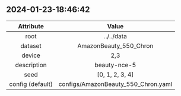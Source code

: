 
## 2024-01-23-18:46:42 


|  Attribute   |   Value   |
| :-------------: | :-----------: |
|  root  |   ../../data    |
|  dataset  |   AmazonBeauty_550_Chron    |
|  device  |   2,3    |
|  description  |   beauty-nce-5    |
|  seed  |   [0, 1, 2, 3, 4]    |
|  config (default)  |   configs/AmazonBeauty_550_Chron.yaml    |
